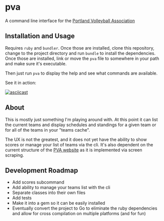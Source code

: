 # pva

A command line interface for the
[Portland Volleyball Association](http://portlandvolleyball.org)

## Installation and Usage

Requires `ruby` and `bundler`. Once those are installed, clone this repository,
change to the project directory and run `bundle` to install the dependencies.
Once those are installed, link or move the `pva` file to somewhere in your path
and make sure it's executable.

Then just run `pva` to display the help and see what commands are available.

See it in action:

[![asciicast](https://asciinema.org/a/13412.png)](https://asciinema.org/a/13412)

## About

This is mostly just something I'm playing around with. At this point it can
list the current teams and display schedules and standings for a
given team or for all of the teams in your "teams cache".

The UX is not the greatest, and it does not yet have the ability to show
scores or manage your list of teams via the cli. It's also dependent on the
current structure of the [PVA website](http://portlandvolleyball.org) as it
is implemented via screen scraping.

## Development Roadmap

- Add scores subcommand
- Add ability to manage your teams list with the cli
- Separate classes into their own files
- Add tests
- Make it into a gem so it can be easily installed
- Eventually convert the project to Go to eliminate the ruby dependencies and
  allow for cross compilation on multiple platforms (and for fun)
